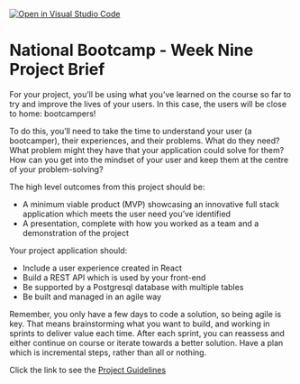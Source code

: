 [![Open in Visual Studio Code](https://classroom.github.com/assets/open-in-vscode-f059dc9a6f8d3a56e377f745f24479a46679e63a5d9fe6f495e02850cd0d8118.svg)](https://classroom.github.com/online_ide?assignment_repo_id=6716021&assignment_repo_type=AssignmentRepo)
# National Bootcamp - Week Nine Project Brief

For your project, you’ll be using what you’ve learned on the course so far to try and improve the lives of your users. In this case, the users will be close to home: bootcampers!

To do this, you’ll need to take the time to understand your user (a bootcamper), their experiences, and their problems. What do they need? What problem might they have that your application could solve for them? How can you get into the mindset of your user and keep them at the centre of your problem-solving?

The high level outcomes from this project should be:

- A minimum viable product (MVP) showcasing an innovative full stack application which meets the user need you’ve identified
- A presentation, complete with how you worked as a team and a demonstration of the project

Your project application should:

- Include a user experience created in React
- Build a REST API which is used by your front-end
- Be supported by a Postgresql database with multiple tables
- Be built and managed in an agile way

Remember, you only have a few days to code a solution, so being agile is key. That means brainstorming what you want to build, and working in sprints to deliver value each time. After each sprint, you can reassess and either continue on course or iterate towards a better solution. Have a plan which is incremental steps, rather than all or nothing.

Click the link to see the [Project Guidelines](https://github.com/SchoolOfCode/project-guidelines/blob/master/project-week.md)
